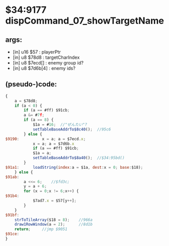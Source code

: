 ﻿
# $34:9177 dispCommand_07_showTargetName

<summary></summary>

## args:
+ [in] u16 $57 : playerPtr
+ [in] u8 $78d8 : targetCharIndex
+ [in] u8 $7ecd[] : enemy group id?
+ [in] u8 $7d6b[4] : enemy ids?
## (pseudo-)code:
```js
{
	a = $78d8;
	if (a < 0) {
		if (a == #ff) $91cb;
		a &= #7f;
		if (a == 8) {
			$1a = #16;	//"ぜんたい"?
			setTableBaseAddrTo$8c40();	//95c6
		} else {
$9190:			x = a; a = $7ecd.x;
			x = a; a = $7d6b.x
			if (a == #ff) $91cb;
			$1a = a;
			setTableBaseAddrTo$8a40();	//$34:95bd()
		}
$91a1:		loadString(index:a = $1a, dest:x = 0; base:$18);
	} else {
$91ab:
		a <<= 6;	//$fd3c;
		y = a + 6;
		for (x = 0;x != 6;x++) {
$91b4:
			$7ad7.x = $57[y++];
		}
	}
$91bf:
	strToTileArray($18 = 8);	//966a
	draw1RowWindow(a = 2);		//8d1b
	return;		//jmp $9051
$91ce:
}
```



